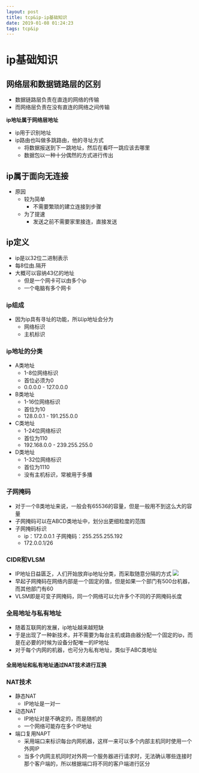 ```yaml
--- 
layout: post 
title: tcp&ip-ip基础知识 
date: 2019-01-08 01:24:23 
tags: tcp&ip 
---
```

# ip基础知识
## 网络层和数据链路层的区别
- 数据链路层负责在直连的网络的传输
- 而网络层负责在没有直连的网络之间传输

**ip地址属于网络层地址**

- ip用于识别地址
- ip路由也叫做多跳路由，他的寻址方式
    - 将数据报送到下一跳地址，然后在看吓一跳应该去哪里
    - 数据包以一种十分偶然的方式进行传出

## ip属于面向无连接
- 原因
    - 较为简单
        - 不需要繁琐的建立连接到步骤
    - 为了提速
        - 发送之前不需要家里接连，直接发送
## ip定义
- ip是以32位二进制表示
- 每8位由.隔开
- 大概可以容纳43亿的地址
    - 但是一个网卡可以由多个ip
    - 一个电脑有多个网卡
### ip组成
- 因为ip具有寻址的功能，所以ip地址会分为
    - 网络标识
    - 主机标识
### ip地址的分类
- A类地址
    - 1-8位网络标识
    - 首位必须为0
    - 0.0.0.0 - 127.0.0.0
- B类地址
    - 1-16位网络标识
    - 首位为10
    - 128.0.0.1 - 191.255.0.0
- C类地址
    - 1-24位网络标识
    - 首位为110
    - 192.168.0.0 - 239.255.255.0
- D类地址
    - 1-32位网络标识
    - 首位为1110
    - 没有主机标识，常被用于多播
### 子网掩码
- 对于一个B类地址来说，一般会有65536的容量，但是一般用不到这么大的容量
- 子网掩码可以在ABCD类地址中，划分出更细粒度的范围
- 子网掩码标识
    - ip：172.0.0.1 子网掩码：255.255.255.192
    - 172.0.0.1/26
### CIDR和VLSM
- IP地址日益匮乏，人们开始放弃ip地址分类，而采取随意分隔的方式
 ![](https://cdn.jsdelivr.net/gh/nber1994/fu0k@master/uPic/20181127002546433_1185004659.png)
- 早起子网掩码在网络内部是一个固定的值，但是如果一个部门有500台机器，而其他部门有60
- VLSM即是可变子网掩码，同一个网络可以允许多个不同的子网掩码长度
### 全局地址与私有地址
- 随着互联网的发展，ip地址越来越短缺
- 于是出现了一种新技术，并不需要为每台主机或路由器分配一个固定的ip，而是在必要的时候为设备分配唯一的IP地址
- 对于每个内网的机器，也可分为私有地址，类似于ABC类地址
#### 全局地址和私有地址通过NAT技术进行互换

### NAT技术
- 静态NAT
    - IP地址是一对一
- 动态NAT
    - IP地址对是不确定的，而是随机的
    - 一个网络可能存在多个IP地址
- 端口复用NAPT
    - 采用端口来标识每台内网机器，这样一来可以多个内部主机同时使用一个外网IP
    - 当多个内网主机同时对外网一个服务器进行请求时，无法确认哪些连接时那个客户端的，所以根据端口将不同的客户端进行区分

